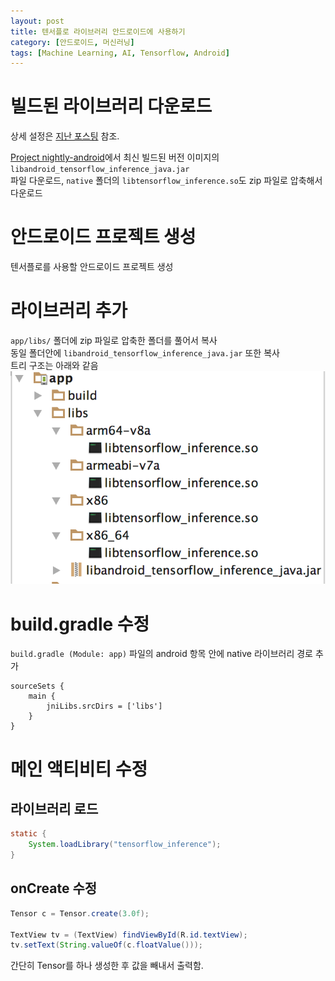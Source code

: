 ```yaml
---
layout: post
title: 텐서플로 라이브러리 안드로이드에 사용하기
category: [안드로이드, 머신러닝]
tags: [Machine Learning, AI, Tensorflow, Android]
---
```


# 빌드된 라이브러리 다운로드
상세 설정은 [지난 포스팅](https://minyoungjung.github.io/%EC%95%88%EB%93%9C%EB%A1%9C%EC%9D%B4%EB%93%9C/%ED%99%98%EA%B2%BD%EC%84%A4%EC%A0%95/%EB%A8%B8%EC%8B%A0%EB%9F%AC%EB%8B%9D/2017/07/03/tensorflow-library-build/) 참조.  

[Project nightly-android](http://ci.tensorflow.org/view/Nightly/job/nightly-android/)에서 최신 빌드된 버전 이미지의 `libandroid_tensorflow_inference_java.jar`  
파일 다운로드,  `native` 폴더의 `libtensorflow_inference.so`도 zip 파일로 압축해서 다운로드

# 안드로이드 프로젝트 생성
텐서플로를 사용할 안드로이드 프로젝트 생성

# 라이브러리 추가
`app/libs/` 폴더에 zip 파일로 압축한 폴더를 풀어서 복사  
동일 폴더안에 `libandroid_tensorflow_inference_java.jar` 또한 복사  
트리 구조는 아래와 같음
![폴더구조](/post_assets/2017-07-04/tree.png)

# build.gradle 수정
`build.gradle (Module: app)` 파일의 android 항목 안에 native 라이브러리 경로 추가
``` 
sourceSets {
    main {
        jniLibs.srcDirs = ['libs']
    }
}
```

# 메인 액티비티 수정
## 라이브러리 로드
``` java
static {
    System.loadLibrary("tensorflow_inference");
}
```

## onCreate 수정
``` java
Tensor c = Tensor.create(3.0f);

TextView tv = (TextView) findViewById(R.id.textView);
tv.setText(String.valueOf(c.floatValue()));
```

간단히 Tensor를 하나 생성한 후 값을 빼내서 출력함.





